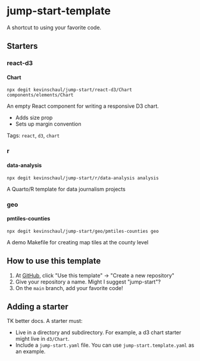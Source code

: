 # jump-start-template

A shortcut to using your favorite code.

## Starters

### react-d3

#### Chart

    npx degit kevinschaul/jump-start/react-d3/Chart components/elements/Chart

An empty React component for writing a responsive D3 chart.

* Adds size prop
* Sets up margin convention

Tags: `react`, `d3`, `chart`

### r

#### data-analysis

    npx degit kevinschaul/jump-start/r/data-analysis analysis

A Quarto/R template for data journalism projects

### geo

#### pmtiles-counties

    npx degit kevinschaul/jump-start/geo/pmtiles-counties geo

A demo Makefile for creating map tiles at the county level


## How to use this template

1. At [GitHub](https://github.com/kevinschaul/jump-start-template), click "Use this template" -> "Create a new repository"
2. Give your repository a name. Might I suggest "jump-start"?
3. On the `main` branch, add your favorite code!

## Adding a starter

TK better docs. A starter must:

- Live in a directory and subdirectory. For example, a d3 chart starter might live in `d3/Chart`.
- Include a `jump-start.yaml` file. You can use `jump-start.template.yaml` as an example.

